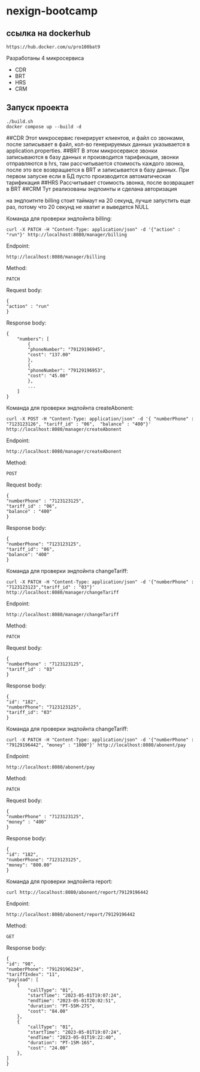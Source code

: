 
# nexign-bootcamp

## ссылка на dockerhub
    https://hub.docker.com/u/pro100bat9

Разработаны 4 микросервиса 
* CDR
* BRT
* HRS
* CRM

## Запуск проекта

    ./build.sh
    docker compose up --build -d

##CDR
Этот микросервис генерирует клиентов, и файл со звонками, после записывает в файл,
кол-во генерируемых данных указывается в application.properties.
##BRT
В этом микросервисе звонки записываются в базу данных и производится тарификация,
звонки отправляются в hrs, там рассчитывается стоимость каждого звонка, после это
все возвращается в BRT и записывается в базу данных.
При первом запуске если в БД пусто производится автоматическая тарификация
##HRS
Рассчитывает стоимость звонка, после возвращает в BRT
##CRM
Тут реализованы эндпоинты и сделана авторизация

на эндпоитнте billing стоит таймаут на 20 секунд, лучше запустить еще раз, 
потому что 20 секунд не хватит и выведется NULL


Команда для проверки эндпойнта billing:

    curl -X PATCH -H "Content-Type: application/json" -d '{"action" : "run"}' http://localhost:8080/manager/billing

Endpoint: 

    http://localhost:8080/manager/billing
 
Method:

    PATCH


Request body:

    {
    "action" : "run"
    }

Response body:
    
    {
        "numbers": [
            {
            "phoneNumber": "79129196945",
            "cost": "137.00"
            },
            {
            "phoneNumber": "79129196953",
            "cost": "45.00"
            },
            ...
        ]
    }
Команда для проверки эндпойнта createAbonent:

    curl -X POST -H "Content-Type: application/json" -d '{ "numberPhone" : "7123123126", "tariff_id" : "06",  "balance" : "400"}' http://localhost:8080/manager/createAbonent

Endpoint:

    http://localhost:8080/manager/createAbonent

Method:
    
    POST

Request body:

    {
    "numberPhone" : "7123123125",
    "tariff_id" : "06",
    "balance" : "400"
    }

Response body:

    {
    "numberPhone": "7123123125",
    "tariff_id": "06",
    "balance": "400"
    }

Команда для проверки эндпойнта changeTariff:
    
    curl -X PATCH -H "Content-Type: application/json" -d '{"numberPhone" : "7123123123","tariff_id" : "03"}' http://localhost:8080/manager/changeTariff

Endpoint:

    http://localhost:8080/manager/changeTariff

Method:

    PATCH

Request body:

    {
    "numberPhone" : "7123123125",
    "tariff_id" : "03"
    }

Response body:

    {
    "id": "182",
    "numberPhone": "7123123125",
    "tariff_id": "03"
    }

Команда для проверки эндпойнта changeTariff:

    curl -X PATCH -H "Content-Type: application/json" -d '{"numberPhone" : "79129196442", "money" : "1000"}' http://localhost:8080/abonent/pay

Endpoint:

    http://localhost:8080/abonent/pay

Method:

    PATCH

Request body:

    {
    "numberPhone" : "7123123125",
    "money" : "400"
    }

Response body:

    {
    "id": "182",
    "numberPhone": "7123123125",
    "money": "800.00"
    }

Команда для проверки эндпойнта report:

    curl http://localhost:8080/abonent/report/79129196442

Endpoint:

    http://localhost:8080/abonent/report/79129196442

Method:

    GET

Response body:

    {
    "id": "98",
    "numberPhone": "79129196234",
    "tariffIndex": "11",
    "payload": [
        {
            "callType": "01",
            "startTime": "2023-05-01T19:07:24",
            "endTime": "2023-05-01T20:02:51",
            "duration": "PT-55M-27S",
            "cost": "84.00"
        },
        {
            "callType": "01",
            "startTime": "2023-05-01T19:07:24",
            "endTime": "2023-05-01T19:22:40",
            "duration": "PT-15M-16S",
            "cost": "24.00"
        },
    ]
    }


##
